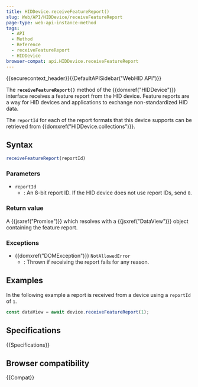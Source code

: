 ```yaml
---
title: HIDDevice.receiveFeatureReport()
slug: Web/API/HIDDevice/receiveFeatureReport
page-type: web-api-instance-method
tags:
  - API
  - Method
  - Reference
  - receiveFeatureReport
  - HIDDevice
browser-compat: api.HIDDevice.receiveFeatureReport
---
```

{{securecontext_header}}{{DefaultAPISidebar("WebHID API")}}

The **`receiveFeatureReport()`** method of the {{domxref("HIDDevice")}} interface receives a feature report from the HID device. Feature reports are a way for HID devices and applications to exchange non-standardized HID data.

The `reportId` for each of the report formats that this device supports can be retrieved from {{domxref("HIDDevice.collections")}}.

## Syntax

```js
receiveFeatureReport(reportId)
```

### Parameters

- `reportId`
  - : An 8-bit report ID. If the HID device does not use report IDs, send `0`.

### Return value

A {{jsxref("Promise")}} which resolves with a {{jsxref("DataView")}} object containing the feature report.

### Exceptions

- {{domxref("DOMException")}} `NotAllowedError`
  - : Thrown if receiving the report fails for any reason.

## Examples

In the following example a report is received from a device using a `reportId` of `1`.

```js
const dataView = await device.receiveFeatureReport(1);
```

## Specifications

{{Specifications}}

## Browser compatibility

{{Compat}}
